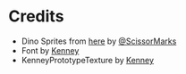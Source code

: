 # Credits

* Dino Sprites from [here](https://arks.itch.io/dino-characters) by [@ScissorMarks](https://twitter.com/ScissorMarks)
* Font by [Kenney](https://www.kenney.nl/assets/kenney-fonts)
* KenneyPrototypeTexture by [Kenney](https://www.kenney.nl/assets/prototype-textures)
